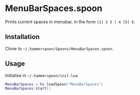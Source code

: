 # MenuBarSpaces.spoon

Prints current spaces in menubar, in the form `[1] 2 3 | 4 [5] 6`.

## Installation

Clone to `~/.hammerspoon/Spoons/MenuBarSpaces.spoon`.

## Usage

Initialise in `~/.hammerspoon/init.lua`:

```lua
MenuBarSpaces = hs.loadSpoon("MenuBarSpaces")
MenuBarSpaces:start()
```
